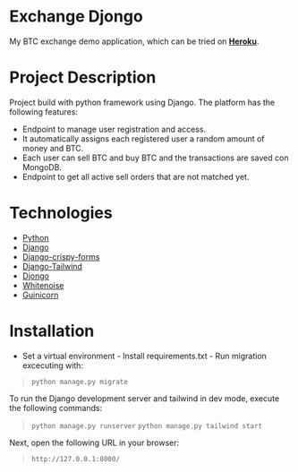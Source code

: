 # Exchange Djongo 
My BTC exchange demo application, which can be tried on **[Heroku](https://exchange-django-mongodb.herokuapp.com)**. 

# Project Description 
Project build with python framework using Django. The platform has the following features: 
- Endpoint to manage user registration and access. 
- It automatically assigns each registered user a random amount of money and BTC. 
- Each user can sell BTC and buy BTC and the transactions are saved con MongoDB.
- Endpoint to get all active sell orders that are not matched yet. 

# Technologies
- [Python](https://www.python.org/)
- [Django](https://www.djangoproject.com/) 
- [Django-crispy-forms](https://django-crispy-forms.readthedocs.io/en/latest/)
- [Django-Tailwind](https://django-tailwind.readthedocs.io/en/latest/)
- [Djongo](https://github.com/doableware/djongo) 
- [Whitenoise](http://whitenoise.evans.io/en/stable/) 
- [Guinicorn](https://docs.gunicorn.org/en/stable/run.html)

# Installation 
   -  Set a virtual environment
    - Install requirements.txt
    - Run migration excecuting with: 
> `python manage.py migrate` 

To run the Django development server and tailwind in dev mode, execute the following commands: 

> `python manage.py runserver` 
> `python manage.py tailwind start` 

Next, open the following URL in your browser: 

> `http://127.0.0.1:8000/`
